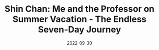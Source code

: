 ---
title: 'Shin Chan: Me and the Professor on Summer Vacation - The Endless Seven-Day Journey'
tags:
  - platform_switch
  - genre_action-adventure
digital: true
physical: false
guide: false
pending: false
date: 2022-09-30
---
